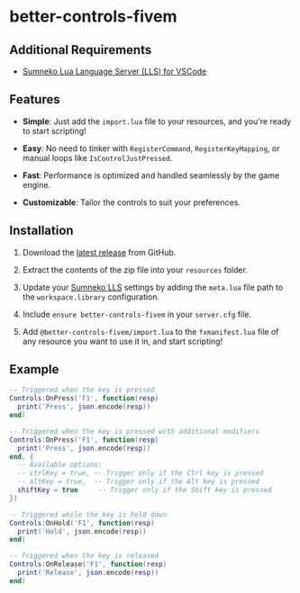 
# better-controls-fivem

## Additional Requirements

- [Sumneko Lua Language Server (LLS) for VSCode](https://marketplace.visualstudio.com/items?itemName=sumneko.lua)

## Features

- **Simple**: Just add the `import.lua` file to your resources, and you're ready to start scripting!

- **Easy**: No need to tinker with `RegisterCommand`, `RegisterKeyMapping`, or manual loops like `IsControlJustPressed`.

- **Fast**: Performance is optimized and handled seamlessly by the game engine.

- **Customizable**: Tailor the controls to suit your preferences.

## Installation

1. Download the [latest release](https://github.com/ardelan869/better-controls-fivem) from GitHub.

2. Extract the contents of the zip file into your `resources` folder.

3. Update your [Sumneko LLS](https://marketplace.visualstudio.com/items?itemName=sumneko.lua) settings by adding the `meta.lua` file path to the `workspace.library` configuration.

4. Include `ensure better-controls-fivem` in your `server.cfg` file.

5. Add `@better-controls-fivem/import.lua` to the `fxmanifest.lua` file of any resource you want to use it in, and start scripting!

## Example

```lua
-- Triggered when the key is pressed
Controls:OnPress('F1', function(resp)
  print('Press', json.encode(resp))
end)

-- Triggered when the key is pressed with additional modifiers
Controls:OnPress('F1', function(resp)
  print('Press', json.encode(resp))
end, {
  -- Available options:
  -- ctrlKey = true, -- Trigger only if the Ctrl key is pressed
  -- altKey = true,  -- Trigger only if the Alt key is pressed
  shiftKey = true     -- Trigger only if the Shift key is pressed
})

-- Triggered while the key is held down
Controls:OnHold('F1', function(resp)
  print('Hold', json.encode(resp))
end)

-- Triggered when the key is released
Controls:OnRelease('F1', function(resp)
  print('Release', json.encode(resp))
end)
```
